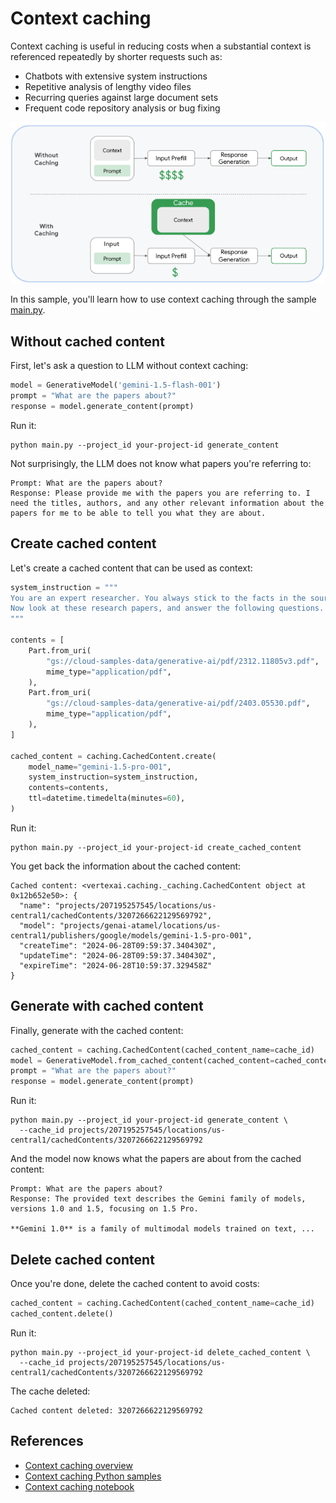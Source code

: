 # Context caching

Context caching is useful in reducing costs when a substantial context is referenced repeatedly by shorter requests
such as:

* Chatbots with extensive system instructions
* Repetitive analysis of lengthy video files
* Recurring queries against large document sets
* Frequent code repository analysis or bug fixing

![Context caching](images/context-caching.png)

In this sample, you'll learn how to use context caching through the sample [main.py](./main.py).

## Without cached content

First, let's ask a question to LLM without context caching:

```python
model = GenerativeModel('gemini-1.5-flash-001')
prompt = "What are the papers about?"
response = model.generate_content(prompt)
```

Run it:

```shell
python main.py --project_id your-project-id generate_content
```

Not surprisingly, the LLM does not know what papers you're referring to:

```log
Prompt: What are the papers about?
Response: Please provide me with the papers you are referring to. I need the titles, authors, and any other relevant information about the papers for me to be able to tell you what they are about. 
```

## Create cached content

Let's create a cached content that can be used as context:

```python
system_instruction = """
You are an expert researcher. You always stick to the facts in the sources provided, and never make up new facts.
Now look at these research papers, and answer the following questions.
"""

contents = [
    Part.from_uri(
        "gs://cloud-samples-data/generative-ai/pdf/2312.11805v3.pdf",
        mime_type="application/pdf",
    ),
    Part.from_uri(
        "gs://cloud-samples-data/generative-ai/pdf/2403.05530.pdf",
        mime_type="application/pdf",
    ),
]

cached_content = caching.CachedContent.create(
    model_name="gemini-1.5-pro-001",
    system_instruction=system_instruction,
    contents=contents,
    ttl=datetime.timedelta(minutes=60),
)
```

Run it:

```shell
python main.py --project_id your-project-id create_cached_content
```

You get back the information about the cached content:

```log
Cached content: <vertexai.caching._caching.CachedContent object at 0x12b652e50>: {
  "name": "projects/207195257545/locations/us-central1/cachedContents/3207266622129569792",
  "model": "projects/genai-atamel/locations/us-central1/publishers/google/models/gemini-1.5-pro-001",
  "createTime": "2024-06-28T09:59:37.340430Z",
  "updateTime": "2024-06-28T09:59:37.340430Z",
  "expireTime": "2024-06-28T10:59:37.329458Z"
}
```

## Generate with cached content

Finally, generate with the cached content: 

```python
cached_content = caching.CachedContent(cached_content_name=cache_id)
model = GenerativeModel.from_cached_content(cached_content=cached_content)
prompt = "What are the papers about?"
response = model.generate_content(prompt)
```

Run it:

```shell
python main.py --project_id your-project-id generate_content \
  --cache_id projects/207195257545/locations/us-central1/cachedContents/3207266622129569792
```

And the model now knows what the papers are about from the cached content:

```log
Prompt: What are the papers about?
Response: The provided text describes the Gemini family of models, versions 1.0 and 1.5, focusing on 1.5 Pro. 

**Gemini 1.0** is a family of multimodal models trained on text, ...
```

## Delete cached content

Once you're done, delete the cached content to avoid costs:

```python
cached_content = caching.CachedContent(cached_content_name=cache_id)
cached_content.delete()
```

Run it:

```shell
python main.py --project_id your-project-id delete_cached_content \
  --cache_id projects/207195257545/locations/us-central1/cachedContents/3207266622129569792
```

The cache deleted:

```log
Cached content deleted: 3207266622129569792
```

## References

* [Context caching overview](https://cloud.google.com/vertex-ai/generative-ai/docs/context-cache/context-cache-overview)
* [Context caching Python samples](https://github.com/GoogleCloudPlatform/python-docs-samples/tree/main/generative_ai/context_caching)
* [Context caching notebook](https://colab.sandbox.google.com/drive/1VAXBWJMdd1QtQkNAPlEM4LYa7Bm8WYol)